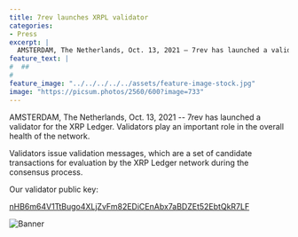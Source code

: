```yaml
---
title: 7rev launches XRPL validator
categories:
- Press
excerpt: |
  AMSTERDAM, The Netherlands, Oct. 13, 2021 – 7rev has launched a validator for the XRP Ledger. Validators play an important role in the overall health of the network.
feature_text: |
#  ##
#  
feature_image: "../../../../../assets/feature-image-stock.jpg"
image: "https://picsum.photos/2560/600?image=733"
---
```


AMSTERDAM, The Netherlands, Oct. 13, 2021 -- 7rev has launched a validator for the XRP Ledger. Validators play an important role in the overall health of the network.

Validators issue validation messages, which are a set of candidate transactions for evaluation by the XRP Ledger network during the consensus process.

Our validator public key:
<div style="overflow-x: auto; width:100%">
<a href="https://livenet.xrpl.org/validators/nHB6m64V1TtBugo4XLjZvFm82EDiCEnAbx7aBDZEt52EbtQkR7LF" target="_blank">nHB6m64V1TtBugo4XLjZvFm82EDiCEnAbx7aBDZEt52EbtQkR7LF</a>
</div>

![Banner](../../../../../assets/xrpl-validator-press-release.jpg)
